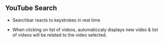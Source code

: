 ## YouTube Search
- Searchbar reacts to keystrokes in real time

- When clicking on list of videos, automaticcaly displays new video & list of
videos will be related to the video selected.

